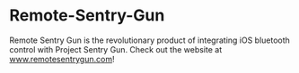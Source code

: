 Remote-Sentry-Gun
=================

Remote Sentry Gun is the revolutionary product of integrating iOS bluetooth control with Project Sentry Gun. Check out the website at www.remotesentrygun.com!
